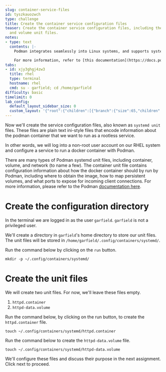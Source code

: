 ```yaml
---
slug: container-service-files
id: tyszkauozwch
type: challenge
title: Create the container service configuration files
teaser: Create the container service configuration files, including the container
  and volume unit files.
notes:
- type: text
  contents: |-
    Podman integrates seamlessly into Linux systems, and supports systemd. Linux commonly uses the systemd init system to manage local services such as web servers, container engines, network daemons, and all of their interdependencies.

    For more information, refer to [this documentation](https://docs.podman.io/en/latest/markdown/podman-systemd.unit.5.html).
tabs:
- id: xjy3ghgj4zw3
  title: rhel
  type: terminal
  hostname: rhel
  cmd: su - garfield; cd /home/garfield
difficulty: basic
timelimit: 0
lab_config:
  default_layout_sidebar_size: 0
  custom_layout: '{"root":{"children":[{"branch":{"size":65,"children":[{"leaf":{"tabs":["xjy3ghgj4zw3"],"activeTabId":"xjy3ghgj4zw3","size":48}},{"leaf":{"tabs":["g9vyfwpwvl7p"],"activeTabId":"g9vyfwpwvl7p","size":48}}]}},{"leaf":{"tabs":["assignment"],"activeTabId":"assignment","size":33}}],"orientation":"Horizontal"}}'
---
```

Now we'll create the service configuration files, also known as `systemd unit` files. These files are plain text ini-style files that encode information about the podman container that we want to run as a rootless service.

In other words, we will log into a non-root user account on our RHEL system and configure a service to run a docker container with Podman.

There are many types of Podman systemd unit files, including container, volume, and network (to name a few). The container unit file contains configuration information about how the docker container should by run by Podman, including where to obtain the image, how to map persistent volumes, and what ports to expose for incoming client connections. For more information, please refer to the Podman [documentation here](https://docs.podman.io/en/latest/markdown/podman-systemd.unit.5.html).

Create the configuration directory
===
In the terminal we are logged in as the user `garfield`. `garfield` is not a privileged user.

We'll create a directory in `garfield`'s home directory to store our unit files. The unit files will be stored in `/home/garfield/.config/containers/systemd/`.

Run the command below by clicking on the `run` button.

```bash,run
mkdir -p ~/.config/containers/systemd/
```

Create the unit files
===
We will create two unit files. For now, we'll leave these files empty.
1) `httpd.container`
2) `httpd-data.volume`

Run the command below, by clicking on the run button, to create the `httpd.container` file.

```bash,run
touch ~/.config/containers/systemd/httpd.container
```

Run the command below to create the `httpd-data.volume` file.

```bash,run
touch ~/.config/containers/systemd/httpd-data.volume
```

We'll configure these files and discuss their purpose in the next assignment. Click next to proceed.
